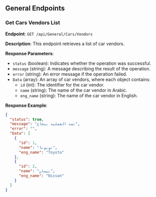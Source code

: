 ## General Endpoints

### Get Cars Vendors List

**Endpoint**: `GET /api/General/Cars/Vendors`

**Description**: This endpoint retrieves a list of car vendors.

**Response Parameters**:
- `status` (boolean): Indicates whether the operation was successful.
- `message` (string): A message describing the result of the operation.
- `error` (string): An error message if the operation failed.
- `Data` (array): An array of car vendors, where each object contains:
  - `id` (int): The identifier for the car vendor.
  - `name` (string): The name of the car vendor in Arabic.
  - `eng_name` (string): The name of the car vendor in English.

**Response Example**:
```json
{
  "status": true,
  "message": "تمت العمليه بنجاح",
  "error": "",
  "Data": [
    {
      "id": 1,
      "name": "تويوتا",
      "eng_name": "Toyota"
    },
    {
      "id": 2,
      "name": "نيسان",
      "eng_name": "Nissan"
    }
  ]
}
```